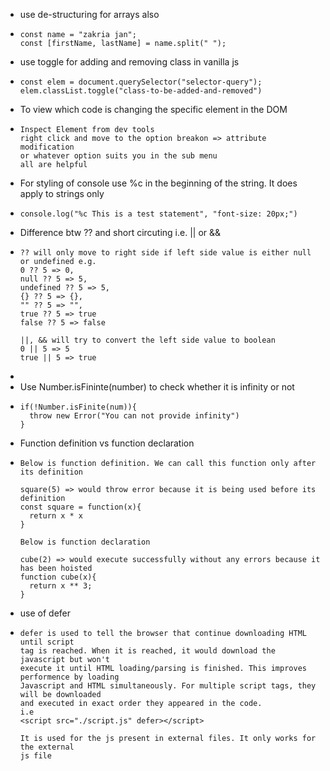 - use de-structuring for arrays also
- ```
  const name = "zakria jan";
  const [firstName, lastName] = name.split(" ");
  ```
- use toggle for adding and removing class in vanilla js
- ```
  const elem = document.querySelector("selector-query");
  elem.classList.toggle("class-to-be-added-and-removed")
  ```
- To view which code is changing the specific element in the DOM
- ```
  Inspect Element from dev tools
  right click and move to the option breakon => attribute modification 
  or whatever option suits you in the sub menu
  all are helpful
  ```
- For styling of console use %c in the beginning of the string. It does apply to strings only
- ```
  console.log("%c This is a test statement", "font-size: 20px;")
  ```
- Difference btw ?? and short circuting i.e. || or &&
- ```
  ?? will only move to right side if left side value is either null or undefined e.g.
  0 ?? 5 => 0, 
  null ?? 5 => 5, 
  undefined ?? 5 => 5, 
  {} ?? 5 => {}, 
  "" ?? 5 => "",
  true ?? 5 => true
  false ?? 5 => false
  
  ||, && will try to convert the left side value to boolean
  0 || 5 => 5
  true || 5 => true
  
  ```
-
- Use Number.isFininte(number) to check whether it is infinity or not
- ```
  if(!Number.isFinite(num)){
  	throw new Error("You can not provide infinity")
  }
  ```
- Function definition vs function declaration
- ```
  Below is function definition. We can call this function only after its definition
  
  square(5) => would throw error because it is being used before its definition
  const square = function(x){
  	return x * x
  }
  
  Below is function declaration
  
  cube(2) => would execute successfully without any errors because it has been hoisted
  function cube(x){
  	return x ** 3;
  }
  ```
- use of defer
- ```
  defer is used to tell the browser that continue downloading HTML until script 
  tag is reached. When it is reached, it would download the javascript but won't
  execute it until HTML loading/parsing is finished. This improves performence by loading 
  Javascript and HTML simultaneously. For multiple script tags, they will be downloaded
  and executed in exact order they appeared in the code.
  i.e
  <script src="./script.js" defer></script>
  
  It is used for the js present in external files. It only works for the external 
  js file
  ```